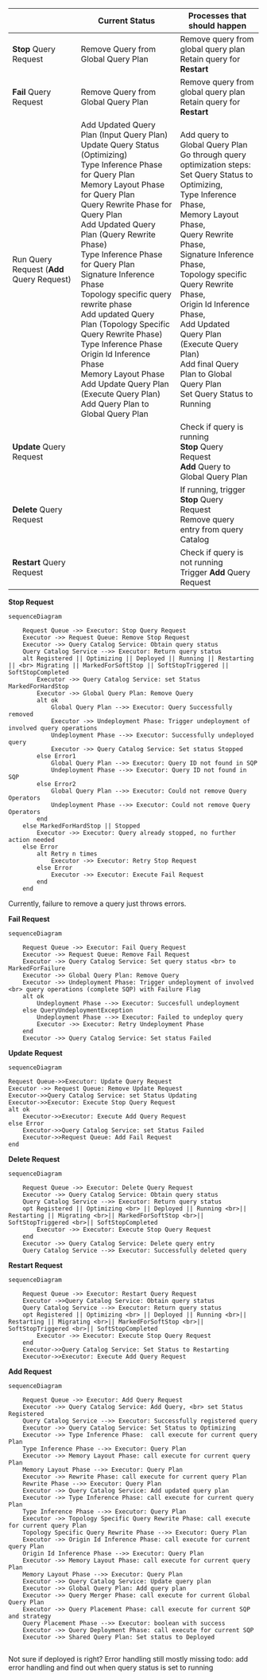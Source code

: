 |                                              | Current Status                                                                                                                                                                                                                                                                                                                                                                                                                                                                                                                                                                                                            | Processes that should happen                                                                                                                                                                                                                                                                                                                                                                                                              |
|----------------------------------------------|---------------------------------------------------------------------------------------------------------------------------------------------------------------------------------------------------------------------------------------------------------------------------------------------------------------------------------------------------------------------------------------------------------------------------------------------------------------------------------------------------------------------------------------------------------------------------------------------------------------------------|-------------------------------------------------------------------------------------------------------------------------------------------------------------------------------------------------------------------------------------------------------------------------------------------------------------------------------------------------------------------------------------------------------------------------------------------|
| <b>Stop</b> Query Request                    | Remove Query from Global Query Plan                                                                                                                                                                                                                                                                                                                                                                                                                                                                                                                                                                                       | Remove query from global query plan <br> Retain query for <b>Restart</b>                                                                                                                                                                                                                                                                                                                                                                  |
| <b>Fail</b> Query Request                    | Remove Query from Global Query Plan                                                                                                                                                                                                                                                                                                                                                                                                                                                                                                                                                                                       | Remove query from global query plan <br> Retain query for <b>Restart</b>                                                                                                                                                                                                                                                                                                                                                                  |
| Run Query Request (<b>Add</b> Query Request) | Add Updated Query Plan (Input Query Plan) <br> Update Query Status (Optimizing)<br> Type Inference Phase for Query Plan <br>Memory Layout Phase for Query Plan<br>Query Rewrite Phase for Query Plan<br>Add Updated Query Plan (Query Rewrite Phase)<br>Type Inference Phase for Query Plan <br> Signature Inference Phase <br> Topology specific query rewrite phase <br> Add updated Query Plan (Topology Specific Query Rewrite Phase) <br> Type Inference Phase <br> Origin Id Inference Phase <br> Memory Layout Phase <br> Add Update Query Plan (Execute Query Plan) <br> Add Query Plan to Global Query Plan <br> | Add query to Global Query Plan <br> Go through query optimization steps: <br> Set Query Status to Optimizing, <br> Type Inference Phase, <br> Memory Layout Phase, <br> Query Rewrite Phase, <br> Signature Inference Phase, <br> Topology specific Query Rewrite Phase, <br> Origin Id Inference Phase, <br> Add Updated Query Plan (Execute Query Plan) <br> Add final Query Plan to Global Query Plan <br> Set Query Status to Running |
| <b>Update</b> Query Request                  |                                                                                                                                                                                                                                                                                                                                                                                                                                                                                                                                                                                                                           | Check if query is running <br> <b>Stop</b> Query Request <br> <b>Add</b> Query to Global Query Plan                                                                                                                                                                                                                                                                                                                                       |
| <b>Delete</b> Query Request                  |                                                                                                                                                                                                                                                                                                                                                                                                                                                                                                                                                                                                                           | If running, trigger <b>Stop</b> Query Request <br> Remove query entry from query Catalog                                                                                                                                                                                                                                                                                                                                                  |
| <b>Restart</b> Query Request                 |                                                                                                                                                                                                                                                                                                                                                                                                                                                                                                                                                                                                                           | Check if query is not running <br> Trigger <b>Add</b> Query Request                                                                                                                                                                                                                                                                                                                                                                       |

<b>Stop Request</b>

```mermaid
sequenceDiagram

    Request Queue ->> Executor: Stop Query Request
    Executor ->> Request Queue: Remove Stop Request
    Executor ->> Query Catalog Service: Obtain query status
    Query Catalog Service -->> Executor: Return query status
    alt Registered || Optimizing || Deployed || Running || Restarting || <br> Migrating || MarkedForSoftStop || SoftStopTriggered || SoftStopCompleted
        Executor ->> Query Catalog Service: set Status MarkedForHardStop
        Executor ->> Global Query Plan: Remove Query
        alt ok
            Global Query Plan -->> Executor: Query Successfully removed
            Executor ->> Undeployment Phase: Trigger undeployment of involved query operations
            Undeployment Phase -->> Executor: Successfully undeployed query
            Executor ->> Query Catalog Service: Set status Stopped
        else Error1
            Global Query Plan -->> Executor: Query ID not found in SQP
            Undeployment Phase -->> Executor: Query ID not found in SQP
        else Error2
            Global Query Plan -->> Executor: Could not remove Query Operators
            Undeployment Phase -->> Executor: Could not remove Query Operators
        end
    else MarkedForHardStop || Stopped
        Executor ->> Executor: Query already stopped, no further action needed
    else Error
        alt Retry n times
            Executor ->> Executor: Retry Stop Request
        else Error
            Executor ->> Executor: Execute Fail Request
        end
    end
```

Currently, failure to remove a query just throws errors. 

<b>Fail Request</b>

```mermaid
sequenceDiagram

    Request Queue ->> Executor: Fail Query Request
    Executor ->> Request Queue: Remove Fail Request
    Executor ->> Query Catalog Service: Set query status <br> to MarkedForFailure
    Executor ->> Global Query Plan: Remove Query
    Executor ->> Undeployment Phase: Trigger undeployment of involved <br> query operations (complete SQP) with Failure Flag
    alt ok
        Undeployment Phase -->> Executor: Succesfull undeployment
    else QueryUndeploymentException
        Undeployment Phase -->> Executor: Failed to undeploy query
        Executor ->> Executor: Retry Undeployment Phase
    end
    Executor ->> Query Catalog Service: Set status Failed
```

<b>Update Request</b>

```mermaid
sequenceDiagram

Request Queue->>Executor: Update Query Request
Executor ->> Request Queue: Remove Update Request
Executor->>Query Catalog Service: set Status Updating
Executor->>Executor: Execute Stop Query Request
alt ok
    Executor->>Executor: Execute Add Query Request
else Error
    Executor->>Query Catalog Service: set Status Failed
    Executor->>Request Queue: Add Fail Request
end
```

<b>Delete Request</b>

```mermaid
sequenceDiagram

    Request Queue ->> Executor: Delete Query Request
    Executor ->> Query Catalog Service: Obtain query status
    Query Catalog Service -->> Executor: Return query status
    opt Registered || Optimizing <br> || Deployed || Running <br>|| Restarting || Migrating <br>|| MarkedForSoftStop <br>|| SoftStopTriggered <br>|| SoftStopCompleted
        Executor ->> Executor: Execute Stop Query Request
    end
    Executor ->> Query Catalog Service: Delete query entry
    Query Catalog Service -->> Executor: Successfully deleted query
```

<b>Restart Request</b>

```mermaid
sequenceDiagram

    Request Queue ->> Executor: Restart Query Request
    Executor ->>Query Catalog Service: Obtain query status
    Query Catalog Service -->> Executor: Return query status
    opt Registered || Optimizing <br> || Deployed || Running <br>|| Restarting || Migrating <br>|| MarkedForSoftStop <br>|| SoftStopTriggered <br>|| SoftStopCompleted
        Executor ->> Executor: Execute Stop Query Request
    end
    Executor->>Query Catalog Service: Set Status to Restarting
    Executor->>Executor: Execute Add Query Request
```

<b>Add Request</b>

```mermaid
sequenceDiagram

    Request Queue ->> Executor: Add Query Request
    Executor ->> Query Catalog Service: Add Query, <br> set Status Registered
    Query Catalog Service -->> Executor: Successfully registered query
    Executor ->> Query Catalog Service: Set Status to Optimizing
    Executor ->> Type Inference Phase:  call execute for current query Plan
    Type Inference Phase -->> Executor: Query Plan
    Executor ->> Memory Layout Phase: call execute for current query Plan
    Memory Layout Phase -->> Executor: Query Plan
    Executor ->> Rewrite Phase: call execute for current query Plan
    Rewrite Phase -->> Executor: Query Plan
    Executor ->> Query Catalog Service: Add updated query plan
    Executor ->> Type Inference Phase: call execute for current query Plan
    Type Inference Phase -->> Executor: Query Plan
    Executor ->> Topology Specific Query Rewrite Phase: call execute for current query Plan
    Topology Specific Query Rewrite Phase -->> Executor: Query Plan
    Executor ->> Origin Id Inference Phase: call execute for current query Plan
    Origin Id Inference Phase -->> Executor: Query Plan
    Executor ->> Memory Layout Phase: call execute for current query Plan
    Memory Layout Phase -->> Executor: Query Plan
    Executor ->> Query Catalog Service: Update query plan
    Executor ->> Global Query Plan: Add query plan
    Executor ->> Query Merger Phase: call execute for current Global Query Plan
    Executor ->> Query Placement Phase: call execute for current SQP and strategy
    Query Placement Phase -->> Executor: boolean with success
    Executor ->> Query Deployment Phase: call execute for current SQP
    Executor ->> Shared Query Plan: Set status to Deployed
    
```
Not sure if deployed is right?
Error handling still mostly missing
todo: add error handling and find out when query status is set to running